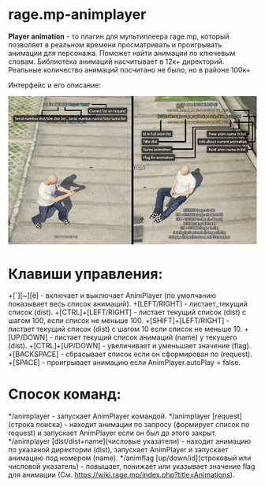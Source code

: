 # rage.mp-animplayer
**Player animation** - то плагин для мультиплеера rage.mp, который позволяет в реальном времени просматривать и проигрывать анимации для персонажа.
Поможет найти анимации по ключевым словам. Библиотека анимаций насчитывает в 12к+ директорий. Реальные количество анимаций посчитано не было, но в районе 100к+

Интерфейс и его описание:

![Иллюстрация интерфейса с кратким описанием](https://github.com/TurEduard/rage.mp-animplayer/blob/master/gui.png)

Клавиши управления:
=====================
+[\`][\~][ё] - включает и выключает AnimPlayer (по умолчанию показывает весь список анимаций).
+[LEFT/RIGHT] - листает_текущий список (dist).
+[CTRL]+[LEFT/RIGHT] -  листает текущий список (dist) с шагом 100, если список не меньше 100.
+[SHIFT]+[LEFT/RIGHT] - листает текущий список (dist) с шагом 10 если список не меньше 10.
+[UP/DOWN] - листает текущий список анимаций (name) у текущего (dist).
+[CTRL]+[UP/DOWN] - увеличивает и уменьшает значение (flag).
+[BACKSPACE] - сбрасывает список если он сформирован по (request).
+[SPACE] - проигрывает анимацию если AnimPlayer.autoPlay = false.

Спосок команд:
=====================
*/animplayer - запускает AnimPlayer командой.
*/animplayer [request](строка поиска) - находит анимации по запросу (формирует список по request) и запускает AnimPlayer если он был до этого закрыт.
*/animplayer [dist/dist+name](числовые указатели) - находит анимацию по указаной директории (dist), запускает AnimPlayer и запускает анимацию под номером (name).
*/animflag [up/down/id](строковый или числовой указатель) - повышает, понижает или указывает значение flag для анимации (См. <https://wiki.rage.mp/index.php?title=Animations>).


